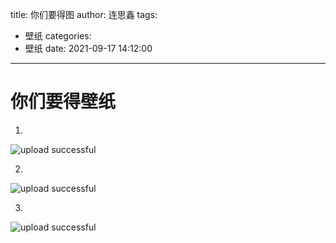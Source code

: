 title: 你们要得图
author: 连思鑫
tags:
  - 壁纸
categories:
  - 壁纸
date: 2021-09-17 14:12:00
---
# 你们要得壁纸

1.
![upload successful](/images/1313.png)

2.
![upload successful](/images/15151.png)

3.
![upload successful](/images/11111.png)